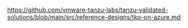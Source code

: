 https://github.com/vmware-tanzu-labs/tanzu-validated-solutions/blob/main/src/reference-designs/tko-on-azure.md